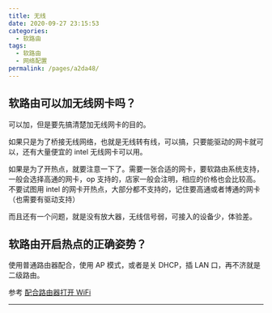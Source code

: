 ```yaml
---
title: 无线
date: 2020-09-27 23:15:53
categories:
  - 软路由
tags:
  - 软路由
  - 网络配置
permalink: /pages/a2da48/
---
```


## 软路由可以加无线网卡吗？

可以加，但是要先搞清楚加无线网卡的目的。

如果只是为了桥接无线网络，也就是无线转有线，可以搞，只要能驱动的网卡就可以，还有大量便宜的 intel 无线网卡可以用。

如果是为了开热点，就要注意一下了。需要一张合适的网卡，要软路由系统支持，一般会选择高通的网卡，op 支持的，店家一般会注明，相应的价格也会比较高。不要试图用 intel 的网卡开热点，大部分都不支持的，记住要高通或者博通的网卡（也需要有驱动支持）

而且还有一个问题，就是没有放大器，无线信号弱，可接入的设备少，体验差。

## 软路由开启热点的正确姿势？

使用普通路由器配合，使用 AP 模式，或者是关 DHCP，插 LAN 口，再不济就是二级路由。

参考 [配合路由器打开 WiFi](./../0030.特殊用法/0030.OpenWRT作为AP并启用自动漫游.md)

---
